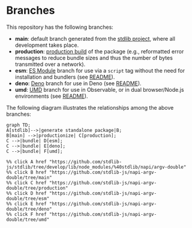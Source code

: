 <!--

@license Apache-2.0

Copyright (c) 2022 The Stdlib Authors.

Licensed under the Apache License, Version 2.0 (the "License");
you may not use this file except in compliance with the License.
You may obtain a copy of the License at

    http://www.apache.org/licenses/LICENSE-2.0

Unless required by applicable law or agreed to in writing, software
distributed under the License is distributed on an "AS IS" BASIS,
WITHOUT WARRANTIES OR CONDITIONS OF ANY KIND, either express or implied.
See the License for the specific language governing permissions and
limitations under the License.

-->

# Branches

This repository has the following branches:

-   **main**: default branch generated from the [stdlib project][stdlib-url], where all development takes place.
-   **production**: [production build][production-url] of the package (e.g., reformatted error messages to reduce bundle sizes and thus the number of bytes transmitted over a network).
-   **esm**: [ES Module][esm-url] branch for use via a `script` tag without the need for installation and bundlers (see [README][esm-readme]).
-   **deno**: [Deno][deno-url] branch for use in Deno (see [README][deno-readme]).
-   **umd**: [UMD][umd-url] branch for use in Observable, or in dual browser/Node.js environments (see [README][umd-readme]).

The following diagram illustrates the relationships among the above branches:

```mermaid
graph TD;
A[stdlib]-->|generate standalone package|B;
B[main] -->|productionize| C[production];
C -->|bundle| D[esm];
C -->|bundle| E[deno];
C -->|bundle| F[umd];

%% click A href "https://github.com/stdlib-js/stdlib/tree/develop/lib/node_modules/%40stdlib/napi/argv-double"
%% click B href "https://github.com/stdlib-js/napi-argv-double/tree/main"
%% click C href "https://github.com/stdlib-js/napi-argv-double/tree/production"
%% click D href "https://github.com/stdlib-js/napi-argv-double/tree/esm"
%% click E href "https://github.com/stdlib-js/napi-argv-double/tree/deno"
%% click F href "https://github.com/stdlib-js/napi-argv-double/tree/umd"
```

[stdlib-url]: https://github.com/stdlib-js/stdlib/tree/develop/lib/node_modules/%40stdlib/napi/argv-double
[production-url]: https://github.com/stdlib-js/napi-argv-double/tree/production
[deno-url]: https://github.com/stdlib-js/napi-argv-double/tree/deno
[deno-readme]: https://github.com/stdlib-js/napi-argv-double/blob/deno/README.md
[umd-url]: https://github.com/stdlib-js/napi-argv-double/tree/umd
[umd-readme]: https://github.com/stdlib-js/napi-argv-double/blob/umd/README.md
[esm-url]: https://github.com/stdlib-js/napi-argv-double/tree/esm
[esm-readme]: https://github.com/stdlib-js/napi-argv-double/blob/esm/README.md